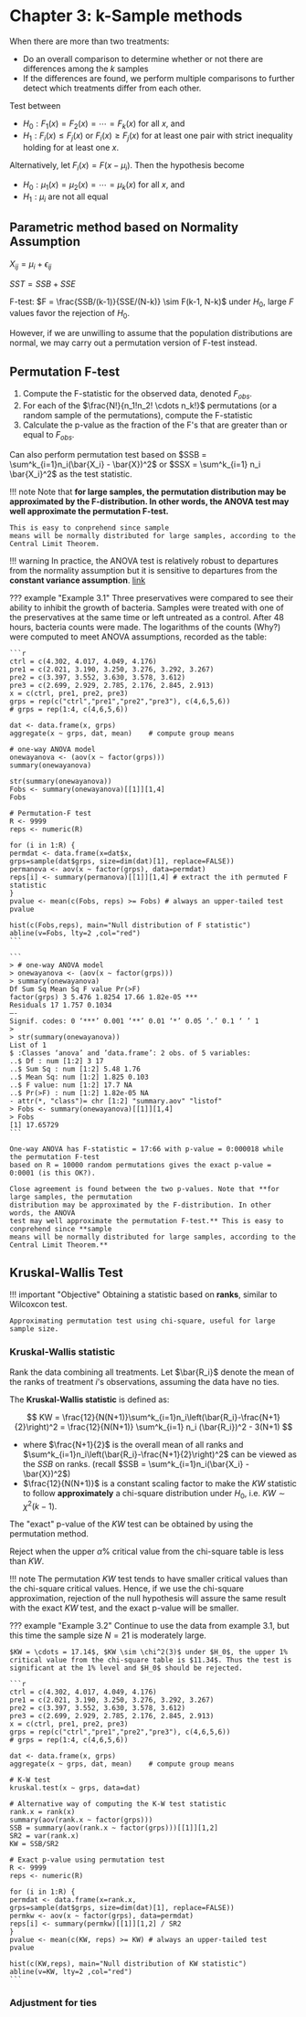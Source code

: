# Chapter 3: k-Sample methods

When there are more than two treatments:

- Do an overall comparison to determine whether or not there are differences among the $k$ samples
- If the differences are found, we perform multiple comparisons to further detect which treatments differ from each other.

Test between

- $H_0: F_1(x) = F_2(x) = \cdots = F_k(x)$ for all $x$, and
- $H_1: F_i(x) \leq F_j(x)$ or $F_i(x) \geq F_j(x)$ for at least one pair with strict inequality holding for at least one $x$.

Alternatively, let $F_i(x) = F(x - \mu_i)$. Then the hypothesis become

- $H_0: \mu_1(x) = \mu_2(x) = \cdots = \mu_k(x)$ for all $x$, and
- $H_1: \mu_i$ are not all equal


## Parametric method based on Normality Assumption

$X_{ij} = \mu_{i} + \epsilon_{ij}$

$SST = SSB + SSE$

F-test: $F = \frac{SSB/(k-1)}{SSE/(N-k)} \sim F(k-1, N-k)$ under $H_0$, large $F$ values favor the rejection of $H_0$.

However, if we are unwilling to assume that the population distributions are normal, we may carry out a permutation version of F-test instead.

## Permutation F-test

1. Compute the F-statistic for the observed data, denoted $F_{obs}$.
2. For each of the $\frac{N!}{n_1!n_2! \cdots n_k!}$ permutations (or a random sample of the permutations), compute the F-statistic
3. Calculate the p-value as the fraction of the F's that are greater than or equal to $F_{obs}$.

Can also perform permutation test based on $SSB = \sum^k_{i=1}n_i(\bar{X_i} - \bar{X})^2$ or $SSX = \sum^k_{i=1} n_i \bar{X_i}^2$ as the test statistic.

!!! note
    Note that **for large samples, the permutation
    distribution may be approximated by the F-distribution. In other words, the ANOVA
    test may well approximate the permutation F-test.**

    This is easy to conprehend since sample
    means will be normally distributed for large samples, according to the Central Limit Theorem.

!!! warning
    In practice, the ANOVA test is relatively robust to departures from the normality assumption
    but it is sensitive to departures from the **constant variance assumption**. [link](http://www.sthda.com/english/wiki/compare-multiple-sample-variances-in-r)

??? example "Example 3.1"
    Three preservatives were compared to see their ability to inhibit the growth of
    bacteria. Samples were treated with one of the preservatives at the same time or left untreated
    as a control. After 48 hours, bacteria counts were made. The logarithms of the counts (Why?)
    were computed to meet ANOVA assumptions, recorded as the table:

    ```r
    ctrl = c(4.302, 4.017, 4.049, 4.176)
    pre1 = c(2.021, 3.190, 3.250, 3.276, 3.292, 3.267)
    pre2 = c(3.397, 3.552, 3.630, 3.578, 3.612)
    pre3 = c(2.699, 2.929, 2.785, 2.176, 2.845, 2.913)
    x = c(ctrl, pre1, pre2, pre3)
    grps = rep(c("ctrl","pre1","pre2","pre3"), c(4,6,5,6))
    # grps = rep(1:4, c(4,6,5,6))

    dat <- data.frame(x, grps)
    aggregate(x ~ grps, dat, mean)    # compute group means

    # one-way ANOVA model
    onewayanova <- (aov(x ~ factor(grps)))
    summary(onewayanova)

    str(summary(onewayanova))
    Fobs <- summary(onewayanova)[[1]][1,4]
    Fobs

    # Permutation-F test
    R <- 9999
    reps <- numeric(R)

    for (i in 1:R) {
    permdat <- data.frame(x=dat$x,
    grps=sample(dat$grps, size=dim(dat)[1], replace=FALSE))
    permanova <- aov(x ~ factor(grps), data=permdat)
    reps[i] <- summary(permanova)[[1]][1,4] # extract the ith permuted F statistic
    }
    pvalue <- mean(c(Fobs, reps) >= Fobs) # always an upper-tailed test
    pvalue

    hist(c(Fobs,reps), main="Null distribution of F statistic")
    abline(v=Fobs, lty=2 ,col="red")
    ```

    ```
    > # one-way ANOVA model
    > onewayanova <- (aov(x ~ factor(grps)))
    > summary(onewayanova)
    Df Sum Sq Mean Sq F value Pr(>F)
    factor(grps) 3 5.476 1.8254 17.66 1.82e-05 ***
    Residuals 17 1.757 0.1034
    –-
    Signif. codes: 0 ‘***’ 0.001 ‘**’ 0.01 ‘*’ 0.05 ‘.’ 0.1 ‘ ’ 1
    >
    > str(summary(onewayanova))
    List of 1
    $ :Classes ‘anova’ and ’data.frame’: 2 obs. of 5 variables:
    ..$ Df : num [1:2] 3 17
    ..$ Sum Sq : num [1:2] 5.48 1.76
    ..$ Mean Sq: num [1:2] 1.825 0.103
    ..$ F value: num [1:2] 17.7 NA
    ..$ Pr(>F) : num [1:2] 1.82e-05 NA
    - attr(*, "class")= chr [1:2] "summary.aov" "listof"
    > Fobs <- summary(onewayanova)[[1]][1,4]
    > Fobs
    [1] 17.65729
    ```

    One-way ANOVA has F-statistic = 17:66 with p-value = 0:000018 while the permutation F-test
    based on R = 10000 random permutations gives the exact p-value = 0:0001 (is this OK?).

    Close agreement is found between the two p-values. Note that **for large samples, the permutation
    distribution may be approximated by the F-distribution. In other words, the ANOVA
    test may well approximate the permutation F-test.** This is easy to conprehend since **sample
    means will be normally distributed for large samples, according to the Central Limit Theorem.**

## Kruskal-Wallis Test

!!! important "Objective"
    Obtaining a statistic based on **ranks**, similar to Wilcoxcon test.

    Approximating permutation test using chi-square, useful for large sample size.

### Kruskal-Wallis statistic

Rank the data combining all treatments. Let $\bar{R_i}$ denote the mean of the ranks of treatment $i$'s observations, assuming the data have no ties.

The **Kruskal-Wallis statistic** is defined as:

$$
KW = \frac{12}{N(N+1)}\sum^k_{i=1}n_i\left(\bar{R_i}-\frac{N+1}{2}\right)^2 = \frac{12}{N(N+1)} \sum^k_{i=1} n_i (\bar{R_i})^2 - 3(N+1)
$$

- where $\frac{N+1}{2}$ is the overall mean of all ranks and $\sum^k_{i=1}n_i\left(\bar{R_i}-\frac{N+1}{2}\right)^2$ can be viewed as the $SSB$ on ranks. (recall $SSB = \sum^k_{i=1}n_i(\bar{X_i} - \bar{X})^2$)
- $\frac{12}{N(N+1)}$ is a constant scaling factor to make the $KW$ statistic to follow **approximately** a chi-square distribution under $H_0$, i.e. $KW \sim \chi^2(k-1)$.

The "exact" p-value of the $KW$ test can be obtained by using the permutation method.

Reject when the upper $\alpha$% critical value from the chi-square table is less than $KW$.

!!! note
    The permutation $KW$ test tends to have smaller critical values than the chi-square critical values. Hence, if we use the chi-square approximation, rejection of the null hypothesis will assure the same result with the exact $KW$ test, and the exact p-value will be smaller.

??? example "Example 3.2"
    Continue to use the data from example 3.1, but this time the sample size $N = 21$ is moderately large.

    $KW = \cdots = 17.14$, $KW \sim \chi^2(3)$ under $H_0$, the upper 1% critical value from the chi-square table is $11.34$. Thus the test is significant at the 1% level and $H_0$ should be rejected.

    ```r
    ctrl = c(4.302, 4.017, 4.049, 4.176)
    pre1 = c(2.021, 3.190, 3.250, 3.276, 3.292, 3.267)
    pre2 = c(3.397, 3.552, 3.630, 3.578, 3.612)
    pre3 = c(2.699, 2.929, 2.785, 2.176, 2.845, 2.913)
    x = c(ctrl, pre1, pre2, pre3)
    grps = rep(c("ctrl","pre1","pre2","pre3"), c(4,6,5,6))
    # grps = rep(1:4, c(4,6,5,6))

    dat <- data.frame(x, grps)
    aggregate(x ~ grps, dat, mean)    # compute group means

    # K-W test 
    kruskal.test(x ~ grps, data=dat)

    # Alternative way of computing the K-W test statistic
    rank.x = rank(x)
    summary(aov(rank.x ~ factor(grps)))
    SSB = summary(aov(rank.x ~ factor(grps)))[[1]][1,2]
    SR2 = var(rank.x)
    KW = SSB/SR2

    # Exact p-value using permutation test
    R <- 9999
    reps <- numeric(R)

    for (i in 1:R) {
    permdat <- data.frame(x=rank.x,
    grps=sample(dat$grps, size=dim(dat)[1], replace=FALSE))
    permkw <- aov(x ~ factor(grps), data=permdat)
    reps[i] <- summary(permkw)[[1]][1,2] / SR2
    }
    pvalue <- mean(c(KW, reps) >= KW) # always an upper-tailed test
    pvalue

    hist(c(KW,reps), main="Null distribution of KW statistic")
    abline(v=KW, lty=2 ,col="red")
    ```

### Adjustment for ties

